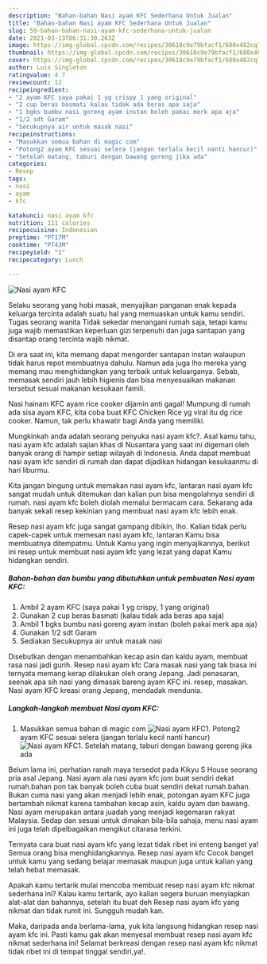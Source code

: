 ```yaml
---
description: "Bahan-bahan Nasi ayam KFC Sederhana Untuk Jualan"
title: "Bahan-bahan Nasi ayam KFC Sederhana Untuk Jualan"
slug: 59-bahan-bahan-nasi-ayam-kfc-sederhana-untuk-jualan
date: 2021-03-13T06:31:30.263Z
image: https://img-global.cpcdn.com/recipes/30618c9e79bfacf1/680x482cq70/nasi-ayam-kfc-foto-resep-utama.jpg
thumbnail: https://img-global.cpcdn.com/recipes/30618c9e79bfacf1/680x482cq70/nasi-ayam-kfc-foto-resep-utama.jpg
cover: https://img-global.cpcdn.com/recipes/30618c9e79bfacf1/680x482cq70/nasi-ayam-kfc-foto-resep-utama.jpg
author: Luis Singleton
ratingvalue: 4.7
reviewcount: 12
recipeingredient:
- "2 ayam KFC saya pakai 1 yg crispy 1 yang original"
- "2 cup beras basmati kalau tidak ada beras apa saja"
- "1 bgks bumbu nasi goreng ayam instan boleh pakai merk apa aja"
- "1/2 sdt Garam"
- "Secukupnya air untuk masak nasi"
recipeinstructions:
- "Masukkan semua bahan di magic com"
- "Potong2 ayam KFC sesuai selera (jangan terlalu kecil nanti hancur)"
- "Setelah matang, taburi dengan bawang goreng jika ada"
categories:
- Resep
tags:
- nasi
- ayam
- kfc

katakunci: nasi ayam kfc 
nutrition: 111 calories
recipecuisine: Indonesian
preptime: "PT17M"
cooktime: "PT43M"
recipeyield: "1"
recipecategory: Lunch

---
```



![Nasi ayam KFC](https://img-global.cpcdn.com/recipes/30618c9e79bfacf1/680x482cq70/nasi-ayam-kfc-foto-resep-utama.jpg)

Selaku seorang yang hobi masak, menyajikan panganan enak kepada keluarga tercinta adalah suatu hal yang memuaskan untuk kamu sendiri. Tugas seorang  wanita Tidak sekedar menangani rumah saja, tetapi kamu juga wajib memastikan keperluan gizi terpenuhi dan juga santapan yang disantap orang tercinta wajib nikmat.

Di era  saat ini, kita memang dapat mengorder santapan instan walaupun tidak harus repot membuatnya dahulu. Namun ada juga lho mereka yang memang mau menghidangkan yang terbaik untuk keluarganya. Sebab, memasak sendiri jauh lebih higienis dan bisa menyesuaikan makanan tersebut sesuai makanan kesukaan famili. 

Nasi hainam KFC ayam rice cooker dijamin anti gagal! Mumpung di rumah ada sisa ayam KFC, kita coba buat KFC Chicken Rice yg viral itu dg rice cooker. Namun, tak perlu khawatir bagi Anda yang memiliki.

Mungkinkah anda adalah seorang penyuka nasi ayam kfc?. Asal kamu tahu, nasi ayam kfc adalah sajian khas di Nusantara yang saat ini digemari oleh banyak orang di hampir setiap wilayah di Indonesia. Anda dapat membuat nasi ayam kfc sendiri di rumah dan dapat dijadikan hidangan kesukaanmu di hari liburmu.

Kita jangan bingung untuk memakan nasi ayam kfc, lantaran nasi ayam kfc sangat mudah untuk ditemukan dan kalian pun bisa mengolahnya sendiri di rumah. nasi ayam kfc boleh diolah memalui bermacam cara. Sekarang ada banyak sekali resep kekinian yang membuat nasi ayam kfc lebih enak.

Resep nasi ayam kfc juga sangat gampang dibikin, lho. Kalian tidak perlu capek-capek untuk memesan nasi ayam kfc, lantaran Kamu bisa membuatnya ditempatmu. Untuk Kamu yang ingin menyajikannya, berikut ini resep untuk membuat nasi ayam kfc yang lezat yang dapat Kamu hidangkan sendiri.

<!--inarticleads1-->

##### Bahan-bahan dan bumbu yang dibutuhkan untuk pembuatan Nasi ayam KFC:

1. Ambil 2 ayam KFC (saya pakai 1 yg crispy, 1 yang original)
1. Gunakan 2 cup beras basmati (kalau tidak ada beras apa saja)
1. Ambil 1 bgks bumbu nasi goreng ayam instan (boleh pakai merk apa aja)
1. Gunakan 1/2 sdt Garam
1. Sediakan Secukupnya air untuk masak nasi


Disebutkan dengan menambahkan kecap asin dan kaldu ayam, membuat rasa nasi jadi gurih. Resep nasi ayam kfc Cara masak nasi yang tak biasa ini ternyata memang kerap dilakukan oleh orang Jepang. Jadi penasaran, seenak apa sih nasi yang dimasak bareng ayam KFC ini. resep, masakan. Nasi ayam KFC kreasi orang Jepang, mendadak mendunia. 

<!--inarticleads2-->

##### Langkah-langkah membuat Nasi ayam KFC:

1. Masukkan semua bahan di magic com
<img src="https://img-global.cpcdn.com/steps/19ed6692c7a8de2c/160x128cq70/nasi-ayam-kfc-langkah-memasak-1-foto.jpg" alt="Nasi ayam KFC">1. Potong2 ayam KFC sesuai selera (jangan terlalu kecil nanti hancur)
<img src="https://img-global.cpcdn.com/steps/3ccb9eb6bf548051/160x128cq70/nasi-ayam-kfc-langkah-memasak-2-foto.jpg" alt="Nasi ayam KFC">1. Setelah matang, taburi dengan bawang goreng jika ada


Belum lama ini, perhatian ranah maya tersedot pada Kikyu S House seorang pria asal Jepang. Nasi ayam ala nasi ayam kfc jom buat sendiri dekat rumah.bahan pon tak banyak boleh cuba buat sendiri dekat rumah.bahan. Bukan cuma nasi yang akan menjadi lebih enak, potongan ayam KFC juga bertambah nikmat karena tambahan kecap asin, kaldu ayam dan bawang. Nasi ayam merupakan antara juadah yang menjadi kegemaran rakyat Malaysia. Sedap dan sesuai untuk dimakan bila-bila sahaja, menu nasi ayam ini juga telah dipelbagaikan mengikut citarasa terkini. 

Ternyata cara buat nasi ayam kfc yang lezat tidak ribet ini enteng banget ya! Semua orang bisa menghidangkannya. Resep nasi ayam kfc Cocok banget untuk kamu yang sedang belajar memasak maupun juga untuk kalian yang telah hebat memasak.

Apakah kamu tertarik mulai mencoba membuat resep nasi ayam kfc nikmat sederhana ini? Kalau kamu tertarik, ayo kalian segera buruan menyiapkan alat-alat dan bahannya, setelah itu buat deh Resep nasi ayam kfc yang nikmat dan tidak rumit ini. Sungguh mudah kan. 

Maka, daripada anda berlama-lama, yuk kita langsung hidangkan resep nasi ayam kfc ini. Pasti kamu gak akan menyesal membuat resep nasi ayam kfc nikmat sederhana ini! Selamat berkreasi dengan resep nasi ayam kfc nikmat tidak ribet ini di tempat tinggal sendiri,ya!.

